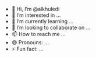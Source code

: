 - 👋 Hi, I’m @alkhuledi
- 👀 I’m interested in ...
- 🌱 I’m currently learning ...
- 💞️ I’m looking to collaborate on ...
- 📫 How to reach me ...
- 😄 Pronouns: ...
- ⚡ Fun fact: ...

<!---
alkhuledi/alkhuledi is a ✨ special ✨ repository because its `README.md` (this file) appears on your GitHub profile.
You can click the Preview link to take a look at your changes.
--->
